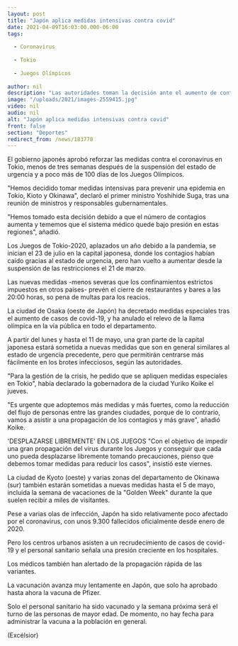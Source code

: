 ```yaml
---
layout: post
title: "Japón aplica medidas intensivas contra covid"
date: 2021-04-09T16:03:00.000-06:00
tags:
  
  - Coronavirus
  
  - Tokio
  
  - Juegos Olímpicos
  
author: nil
description: "Las autoridades toman la decisión ante el aumento de contagios y temen que el sistema médico quede bajo presión. Buscan impedir una gran propagación del virus durante los Juegos Olímpicos"
image: "/uploads/2021/images-2559415.jpg"
video: nil
audio: nil
alt: "Japón aplica medidas intensivas contra covid"
front: false
section: "Deportes"
redirect_from: /news/183778
---
```


El gobierno japonés aprobó reforzar las medidas contra el coronavirus en Tokio, menos de tres semanas después de la suspensión del estado de urgencia y a poco más de 100 días de los Juegos Olímpicos.

"Hemos decidido tomar medidas intensivas para prevenir una epidemia en Tokio, Kioto y Okinawa", declaró el primer ministro Yoshihide Suga, tras una reunión de ministros y responsables gubernamentales.

"Hemos tomado esta decisión debido a que el número de contagios aumenta y tememos que el sistema médico quede bajo presión en estas regiones", añadió.

Los Juegos de Tokio-2020, aplazados un año debido a la pandemia, se inician el 23 de julio en la capital japonesa, donde los contagios habían caído gracias al estado de urgencia, pero han vuelto a aumentar desde la suspensión de las restricciones el 21 de marzo.

Las nuevas medidas -menos severas que los confinamientos estrictos impuestos en otros países- prevén el cierre de restaurantes y bares a las 20:00 horas, so pena de multas para los reacios.

La ciudad de Osaka (oeste de Japón) ha decretado medidas especiales tras el aumento de casos de covid-19, y ha anulado el relevo de la llama olímpica en la vía pública en todo el departamento.

A partir del lunes y hasta el 11 de mayo, una gran parte de la capital japonesa estará sometida a nuevas medidas que son en general similares al estado de urgencia precedente, pero que permitirán centrarse más fácilmente en los brotes infecciosos, según las autoridades.

"Para la gestión de la crisis, he pedido que se apliquen medidas especiales en Tokio", había declarado la gobernadora de la ciudad Yuriko Koike el jueves.

"Es urgente que adoptemos más medidas y más fuertes, como la reducción del flujo de personas entre las grandes ciudades, porque de lo contrario, vamos a asistir a una propagación de los contagios y más grave", añadió Koike. 

'DESPLAZARSE LIBREMENTE' EN LOS JUEGOS
"Con el objetivo de impedir una gran propagación del virus durante los Juegos y conseguir que cada uno pueda desplazarse libremente tomando precauciones, pienso que debemos tomar medidas para reducir los casos", insistió este viernes.

La ciudad de Kyoto (oeste) y varias zonas del departamento de Okinawa (sur) también estarán sometidas a nuevas medidas hasta el 5 de mayo, incluida la semana de vacaciones de la "Golden Week" durante la que suelen recibir a miles de visitantes.

Pese a varias olas de infección, Japón ha sido relativamente poco afectado por el coronavirus, con unos 9.300 fallecidos oficialmente desde enero de 2020.

Pero los centros urbanos asisten a un recrudecimiento de casos de covid-19 y el personal sanitario señala una presión creciente en los hospitales.

Los médicos también han alertado de la propagación rápida de las variantes.

La vacunación avanza muy lentamente en Japón, que solo ha aprobado hasta ahora la vacuna de Pfizer. 

Solo el personal sanitario ha sido vacunado y la semana próxima será el turno de las personas de mayor edad. De momento, no hay fecha para administrar la vacuna a la población en general.

(Excélsior)